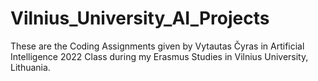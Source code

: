 # Vilnius_University_AI_Projects
These are the Coding Assignments given by Vytautas Čyras in Artificial Intelligence 2022 Class during my Erasmus Studies in Vilnius University, Lithuania.

